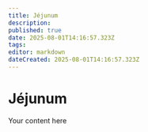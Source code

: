 ```yaml
---
title: Jéjunum
description: 
published: true
date: 2025-08-01T14:16:57.323Z
tags: 
editor: markdown
dateCreated: 2025-08-01T14:16:57.323Z
---
```


# Jéjunum
Your content here